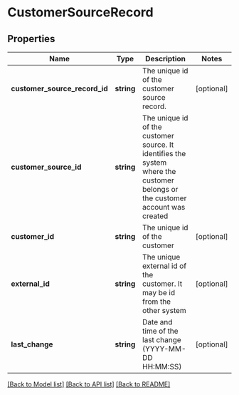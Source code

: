 # CustomerSourceRecord

## Properties
Name | Type | Description | Notes
------------ | ------------- | ------------- | -------------
**customer_source_record_id** | **string** | The unique id of the customer source record. | [optional] 
**customer_source_id** | **string** | The unique id of the customer source. It identifies the system where the customer belongs or the customer account was created | 
**customer_id** | **string** | The unique id of the customer | [optional] 
**external_id** | **string** | The unique external id of the customer. It may be id from the other system | [optional] 
**last_change** | **string** | Date and time of the last change (YYYY-MM-DD HH:MM:SS) | [optional] 

[[Back to Model list]](../../README.md#documentation-for-models) [[Back to API list]](../../README.md#documentation-for-api-endpoints) [[Back to README]](../../README.md)

